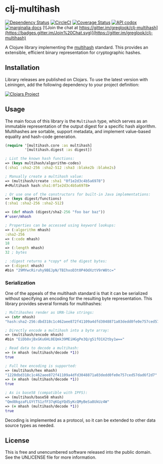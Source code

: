 clj-multihash
=============

[![Dependency Status](https://www.versioneye.com/clojure/mvxcvi:multihash/badge.svg)](https://www.versioneye.com/clojure/mvxcvi:multihash)
[![CircleCI](https://circleci.com/gh/greglook/clj-multihash.svg?style=shield&circle-token=f372615a37c2dfd05b10d990a5b3a1ed684c29e0)](https://circleci.com/gh/greglook/clj-multihash)
[![Coverage Status](https://coveralls.io/repos/greglook/clj-multihash/badge.svg?branch=develop)](https://coveralls.io/r/greglook/clj-multihash?branch=develop)
[![API codox](https://img.shields.io/badge/doc-API-blue.svg)](https://greglook.github.io/clj-multihash/api/multihash.core.html)
[![marginalia docs](https://img.shields.io/badge/doc-marginalia-blue.png)](https://greglook.github.io/clj-multihash/marginalia/uberdoc.html)
[![Join the chat at https://gitter.im/greglook/clj-multihash](https://badges.gitter.im/Join%20Chat.svg)](https://gitter.im/greglook/clj-multihash)

A Clojure library implementing the
[multihash](https://github.com/jbenet/multihash) standard. This provides an
extensible, efficient binary representation for cryptographic hashes.

## Installation

Library releases are published on Clojars. To use the latest version with
Leiningen, add the following dependency to your project definition:

[![Clojars Project](http://clojars.org/mvxcvi/multihash/latest-version.svg)](http://clojars.org/mvxcvi/multihash)

## Usage

The main focus of this library is the `Multihash` type, which serves as an
immutable representation of the output digest for a specific hash algorithm.
Multihashes are sortable, support metadata, and implement value-based equality
and hash-code generation.

```clojure
(require '[multihash.core :as multihash]
         '[multihash.digest :as digest])

; List the known hash functions:
=> (keys multihash/algorithm-codes)
(:sha1 :sha2-256 :sha2-512 :sha3 :blake2b :blake2s)

; Manually create a multihash value:
=> (multihash/create :sha1 "0f1e2d3c4b5a6978")
#<Multihash hash:sha1:0f1e2d3c4b5a6978>

; Or use one of the constructors for built-in Java implementations:
=> (keys digest/functions)
(:sha1 :sha2-256 :sha2-512)

=> (def mhash (digest/sha2-256 "foo bar baz"))
#'user/mhash

; Properties can be accessed using keyword lookups:
=> (:algorithm mhash)
:sha2-256
=> (:code mhash)
18
=> (:length mhash)
32 ; bytes

; :digest returns a *copy* of the digest bytes:
=> (:digest mhash)
#bin "29MYwcRiruhy9BEJpN/TBIhxoD3t0P4OdXztV9rW8tc="
```

### Serialization

One of the appeals of the multihash standard is that it can be serialized
without specifying an encoding for the resulting byte representation. This
library provides several formats for multihashes:

```clojure
; Multihashes render as URN-like strings:
=> (str mhash)
"hash:sha2-256:dbd318c1c462aee872f41109a4dfd3048871a03dedd0fe0e757ced57dad6f2d7"

; Directly encode a multihash into a byte array:
=> (multihash/encode mhash)
#bin "EiDb0xjBxGKu6HL0EQmk39MEiHGgPe3Q/g51fO1X2tby1w=="

; Read data to decode a multihash:
=> (= mhash (multihash/decode *1))
true

; Full hex encoding is supported:
=> (multihash/hex mhash)
"1220dbd318c1c462aee872f41109a4dfd3048871a03dedd0fe0e757ced57dad6f2d7"
=> (= mhash (multihash/decode *1))
true

; As is base58 (compatible with IPFS):
=> (multihash/base58 mhash)
"Qmd8kgzaFLGYtTS1zfF37qKGgYQd5yKcQMyBeSa8UkUz4W"
=> (= mhash (multihash/decode *1))
true
```

Decoding is implemented as a protocol, so it can be extended to other data
source types as needed.

## License

This is free and unencumbered software released into the public domain.
See the UNLICENSE file for more information.
